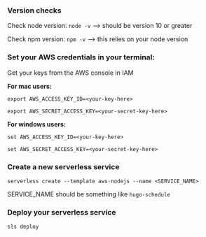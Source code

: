 ### Version checks
Check node version: `node -v` --> should be version 10 or greater

Check npm version: `npm -v` --> this relies on your node version

### Set your AWS credentials in your terminal:
Get your keys from the AWS console in IAM

**For mac users:**

`export AWS_ACCESS_KEY_ID=<your-key-here>`

`export AWS_SECRET_ACCESS_KEY=<your-secret-key-here>`

**For windows users:**

`set AWS_ACCESS_KEY_ID=<your-key-here>`

`set AWS_SECRET_ACCESS_KEY=<your-secret-key-here>`

### Create a new serverless service
`serverless create --template aws-nodejs --name <SERVICE_NAME>`

SERVICE_NAME should be something like `hugo-schedule`

### Deploy your serverless service

`sls deploy`


